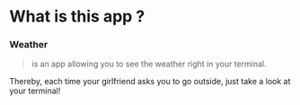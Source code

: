 # What is this app ?

### Weather
> is an app allowing you to see the weather right in your terminal.  

Thereby, each time your girlfriend asks you to go outside, just take a look at your terminal!
